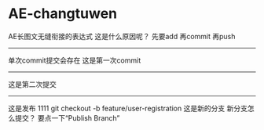 # AE-changtuwen
AE长图文无缝衔接的表达式
这是什么原因呢？
先要add
再commit
再push
***
单次commit提交会存在
这是第一次commit
***
这是第二次提交
***
这是发布
1111
git checkout -b feature/user-registration
这是新的分支
新分支怎么提交？
要点一下“Publish Branch”